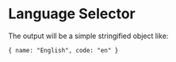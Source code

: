 # Language Selector

The output will be a simple stringified object like:

`{ name: "English", code: "en" }`
